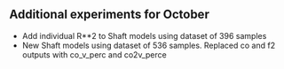 ## Additional experiments for October

* Add individual R**2 to Shaft models using dataset of 396 samples
* New Shaft models using dataset of 536 samples. Replaced co and f2 outputs with co_v_perc and co2v_perce
